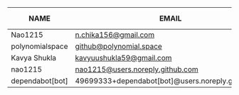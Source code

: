 |      NAME       |                       EMAIL                       | +(APPEND) | -(DELETE) |
|-----------------|---------------------------------------------------|-----------|-----------|
| Nao1215         | n.chika156@gmail.com                              |     20781 |      3306 |
| polynomialspace | github@polynomial.space                           |       310 |       293 |
| Kavya Shukla    | kavyuushukla59@gmail.com                          |        72 |         0 |
| nao1215         | nao1215@users.noreply.github.com                  |         5 |         0 |
| dependabot[bot] | 49699333+dependabot[bot]@users.noreply.github.com |         0 |         0 |
